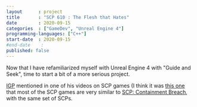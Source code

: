 ```yaml
---
layout      : project
title       : "SCP 610 : The Flesh that Hates"
date        : 2020-09-15
categories  : ["GameDev", "Unreal Engine 4"]
programming-languages: ["C++"]
start-date  : 2020-09-15
#end-date    : 
published: false
---
```


Now that I have refamiliarized myself with Unreal Engine 4 with "Guide and Seek", time to start a bit of a more serious project.

[IGP](https://www.youtube.com/user/TheIndieGamePromoter) mentioned in one of his videos on SCP games (I think it was [this one](https://www.youtube.com/watch?v=nWXAwaqMqzs&t) that most of the SCP games are very similar to [SCP: Containment Breach](https://www.scpcbgame.com/), with the same set of SCPs.
